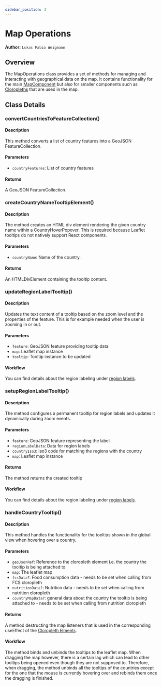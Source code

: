 ```yaml
---
sidebar_position: 3
---
```


# Map Operations

**Author:** `Lukas Fabio Weigmann`

## Overview
The MapOperations class provides a set of methods for managing and interacting with geographical data on the map.
It contains functionality for the main [MapComponent](map_component.md) but also for smaller components such as [Cloropleths](map_cloropleths.md)
that are used in the map.

## Class Details
### convertCountriesToFeatureCollection()
#### Description
This method converts a list of country features into a GeoJSON FeatureCollection.

#### Parameters
- ```countryFeatures```: List of country features

#### Returns
A GeoJSON FeatureCollection.

### createCountryNameTooltipElement()
#### Description
The method creates an HTML div element rendering the given country name within a CountryHoverPopover. This is required because Leaflet tooltips do not natively support React components.

#### Parameters
- ```countryName```: Name of the country.

#### Returns
An HTMLDivElement containing the tooltip content.

### updateRegionLabelTooltip()
#### Description
Updates the text content of a tooltip based on the zoom level and the properties of the feature. This is for example needed
when the user is zooming in or out.

#### Parameters
- ```feature```: GeoJSON feature providing tooltip data
- ```map```: Leaflet map instance
- ```tooltip```: Tooltip instance to be updated

#### Workflow
You can find details about the region labeling under [region labels](map_region_labels.md).

### setupRegionLabelTooltip()
#### Description
The method configures a permanent tooltip for region labels and updates it dynamically during zoom events.

#### Parameters
- ```feature```: GeoJSON feature representing the label
- ```regionLabelData```: Data for region labels
- ```countryIso3```: iso3 code for matching the regions with the country
- ```map```: Leaflet map instance

#### Returns
The method returns the created tooltip

#### Workflow
You can find details about the region labeling under [region labels](map_region_labels.md).

### handleCountryTooltip()
#### Description
This method handles the functionality for the tooltips shown in the global view when hovering over a country.

#### Parameters
- ```geoJsonRef```: Reference to the cloropleth element i.e. the country the tooltip is being attached to
- ```map```: The leaflet map
- ```fcsData?```: Food consumption data - needs to be set when calling from FCS cloropleth
- ```nutritionData?```: Nutrition data - needs to be set when calling from nutrition cloropleth
- ```countryMapData?```: general data about the country the tooltip is being attached to - needs to be set when calling from nutrition cloropleth

#### Returns
A method destructing the map listeners that is used in the corresponding useEffect of the [Cloropleth Elments](map_cloropleths.md).

#### Workflow
The method binds and unbinds the tooltips to the leaflet map. When dragging the map however, there is a certain lag which can
lead to other tooltips being opened even though they are not supposed to. Therefore, when dragging, the method unbinds all the
tooltips of the countries except for the one that the mouse is currently hovering over and rebinds them once the dragging is
finished.
